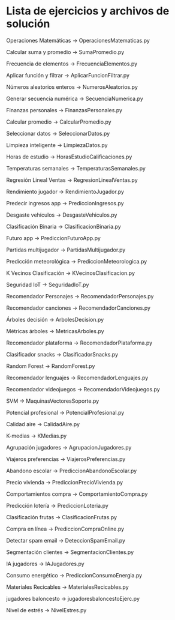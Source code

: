 # Lista de ejercicios y archivos de solución

Operaciones Matemáticas -> OperacionesMatematicas.py

Calcular suma y promedio -> SumaPromedio.py

Frecuencia de elementos -> FrecuenciaElementos.py

Aplicar función y filtrar -> AplicarFuncionFiltrar.py

Números aleatorios enteros -> NumerosAleatorios.py

Generar secuencia numérica -> SecuenciaNumerica.py

Finanzas personales -> FinanzasPersonales.py

Calcular promedio -> CalcularPromedio.py

Seleccionar datos -> SeleccionarDatos.py

Limpieza inteligente -> LimpiezaDatos.py

Horas de estudio -> HorasEstudioCalificaciones.py

Temperaturas semanales -> TemperaturasSemanales.py

Regresión Lineal Ventas -> RegresionLinealVentas.py

Rendimiento jugador -> RendimientoJugador.py

Predecir ingresos app -> PrediccionIngresos.py

Desgaste vehículos -> DesgasteVehiculos.py

Clasificación Binaria -> ClasificacionBinaria.py

Futuro app -> PrediccionFuturoApp.py

Partidas multijugador -> PartidasMultijugador.py

Predicción meteorológica -> PrediccionMeteorologica.py

K Vecinos Clasificación -> KVecinosClasificacion.py

Seguridad IoT -> SeguridadIoT.py

Recomendador Personajes -> RecomendadorPersonajes.py

Recomendador canciones -> RecomendadorCanciones.py

Árboles decisión -> ArbolesDecision.py

Métricas árboles -> MetricasArboles.py

Recomendador plataforma -> RecomendadorPlataforma.py

Clasificador snacks -> ClasificadorSnacks.py

Random Forest -> RandomForest.py

Recomendador lenguajes -> RecomendadorLenguajes.py

Recomendador videojuegos -> RecomendadorVideojuegos.py

SVM -> MaquinasVectoresSoporte.py

Potencial profesional -> PotencialProfesional.py

Calidad aire -> CalidadAire.py

K-medias -> KMedias.py

Agrupación jugadores -> AgrupacionJugadores.py

Viajeros preferencias -> ViajerosPreferencias.py

Abandono escolar -> PrediccionAbandonoEscolar.py

Precio vivienda -> PrediccionPrecioVivienda.py

Comportamientos compra -> ComportamientoCompra.py

Predicción lotería -> PrediccionLoteria.py

Clasificación frutas -> ClasificacionFrutas.py

Compra en línea -> PrediccionCompraOnline.py

Detectar spam email -> DeteccionSpamEmail.py

Segmentación clientes -> SegmentacionClientes.py

IA jugadores -> IAJugadores.py

Consumo energético -> PrediccionConsumoEnergia.py

Materiales Recicables -> MaterialesRecicables.py

jugadores baloncesto -> jugadoresbaloncestoEjerc.py

Nivel de estrés -> NivelEstres.py


